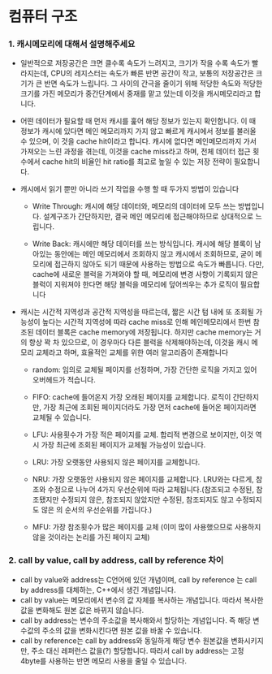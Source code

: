 # 컴퓨터 구조





### 1. 캐시메모리에 대해서 설명해주세요



- 일반적으로 저장공간은 크면 클수록 속도가 느려지고, 크기가 작을 수록 속도가 빨라지는데, CPU의 레지스터는 속도가 빠른 반면 공간이 작고, 보통의 저장공간은 크기가 큰 반면 속도가 느립니다. 그 사이의 간극을 줄이기 위해 적당한 속도와 적당한 크기를 가진 메모리가 중간단계에서 중재를 맡고 있는데 이것을 캐시메모리라고 합니다.

- 어떤 데이터가 필요할 때 먼저 캐시를 훑어 해당 정보가 있는지 확인합니다. 이 때 정보가 캐시에 있다면 메인 메모리까지 가지 않고 빠르게 캐시에서 정보를 불러올 수 있으며, 이 것을 cache hit이라고 합니다. 캐시에 없다면 메인메모리까지 가서 가져오는 느린 과정을 겪는데, 이것을 cache miss라고 하며, 전체 데이터 접근 횟수에서 cache hit의 비율인 hit ratio를 최고로 높일 수 있는 저장 전략이 필요합니다.

- 캐시에서 읽기 뿐만 아니라 쓰기 작업을 수행 할 때 두가지 방법이 있습니다

  - Write Through: 캐시에 해당 데이터와, 메모리의 데이터에 모두 쓰는 방법입니다. 설계구조가 간단하지만, 결국 메인 메모리에 접근해야하므로 상대적으로 느립니다.

  - Write Back: 캐시에만 해당 데이터를 쓰는 방식입니다. 캐시에 해당 블록이 남아있는 동안에는 메인 메모리에서 조회하지 않고 캐시에서 조회하므로, 굳이 메모리에 접근하지 않아도 되기 때문에 사용하는 방법으로 속도가 빠릅니다. 다만, cache에 새로운 블럭을 가져와야 할 때, 메모리에 변경 사항이 기록되지 않은블럭이 지워져야 한다면 해당 블럭을 메모리에 덮어씌우는 추가 로직이 필요합니다

- 캐시는 시간적 지역성과 공간적 지역성을 따르는데, 짧은 시간 텀 내에 또 조회될 가능성이 높다는 시간적 지역성에 따라 cache miss로 인해 메인메모리에서 한번 참조된 데이터 블록은 cache memory에 저장됩니다. 하지만 cache memory는 거의 항상 꽉 차 있으므로, 이 경우마다 다른 블럭을 삭제해야하는데, 이것을 캐시 메모리 교체라고 하며, 효율적인 교체를 위한 여러 알고리즘이 존재합니다

  - random: 임의로 교체될 페이지를 선정하며, 가장 간단한 로직을 가지고 있어 오버헤드가 적습니다.
  - FIFO: cache에 들어온지 가장 오래된 페이지를 교체합니다. 로직이 간단하지만, 가장 최근에 조회된 페이지더라도 가장 먼저 cache에 들어온 페이지라면 교체될 수 있습니다.
  - LFU: 사용횟수가 가장 적은 페이지를 교체. 합리적 변경으로 보이지만, 이것 역시 가장 최근에 조회된 페이지가 교체될 가능성이 있습니다.
  - LRU: 가장 오랫동안 사용되지 않은 페이지를 교체합니다.
  - NRU: 가장 오랫동안 사용되지 않은 페이지를 교체합니다. LRU와는 다르게, 참조와 수정으로 나누어 4가지 우선순위에 따라 교체됩니다.(참조되고 수정된, 참조됐지만 수정되지 않은, 참조되지 않았지만 수정된, 참조되지도 않고 수정되지도 않은 의 순서의 우선순위를 가집니다.)

  - MFU: 가장 참조횟수가 많은 페이지를 교체 (이미 많이 사용했으므로 사용하지 않을 것이라는 논리를 가진 페이지 교체)





### 2. call by value, call by address, call by reference 차이

- call by value와 address는 C언어에 있던 개념이며, call by reference 는 call by address를 대체하는, C++에서 생긴 개념입니다.
- call by value는 메모리에서 변수의 값 자체를 복사하는 개념입니다. 따라서 복사한 값을 변화해도 원본 값은 바뀌지 않습니다.
- call by address는 변수의 주소값을 복사해와서 할당하는 개념입니다. 즉 해당 변수값의 주소의 값을 변화시킨다면 원본 값을 바꿀 수 있습니다.
- call by reference는 call by address와 동일하게 해당 변수 원본값을 변화시키지만, 주소 대신 레퍼런스 값을(?) 할당합니다. 따라서 call by address는 고정 4byte를 사용하는 반면 메모리 사용을 줄일 수 있습니다.

